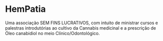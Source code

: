 # HemPatia

Uma associação SEM FINS LUCRATIVOS, com intuito de ministrar cursos e palestras introdutórias ao cultivo da Cannabis medicinal e a prescrição de Óleo canabidiol no meio Clínico/Odontológico.
